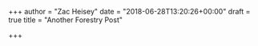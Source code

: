 +++
author = "Zac Heisey"
date = "2018-06-28T13:20:26+00:00"
draft = true
title = "Another Forestry Post"

+++
